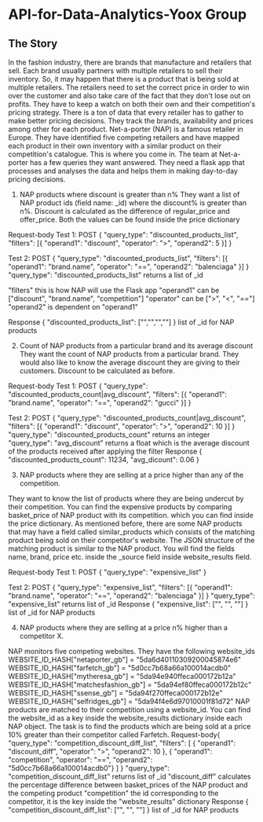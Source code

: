 # API-for-Data-Analytics-Yoox Group
## The Story
In the fashion industry, there are brands that manufacture and retailers that sell. Each brand usually partners with multiple retailers to sell their inventory. So, it may happen that there is a product that is being sold at multiple retailers. 
The retailers need to set the correct price in order to win over the customer and also take care of the fact that they don't lose out on profits. They have to keep a watch on both their own and their competition's pricing strategy. There is a ton of data that every retailer has to gather to make better pricing decisions. They track the brands, availability and prices among other  for each product.
Net-a-porter (NAP) is a famous retailer in Europe. They have identified five competing retailers and have mapped each product in their own inventory with a similar product on their competition's catalogue. This is where you come in. The team at Net-a-porter has a few queries they want answered. They need a flask app that processes and analyses the data and helps them in making day-to-day pricing decisions.

1. NAP products where discount is greater than n%
They want a list of NAP product ids (field name: _id) where the discount% is greater than n%. Discount is calculated as the difference of regular_price and offer_price. Both the values can be found inside the price dictionary

Request-body 
Test 1: POST { "query_type": "discounted_products_list", "filters": [{ "operand1": "discount", "operator": ">", "operand2": 5 }] }

Test 2: POST { "query_type": "discounted_products_list", "filters": [{ "operand1": "brand.name", "operator": "==", "operand2": "balenciaga" }] }
"query_type": "discounted_products_list" returns a list of _id

"filters" this is how NAP will use the Flask app
"operand1" can be ["discount", "brand.name", "competition"]
"operator" can be [">", "<", "=="]
"operand2" is dependent on "operand1"

Response
{ "discounted_products_list": ["","","",""] } list of _id for NAP products



2. Count of NAP products from a particular brand and its average discount
They want the count of NAP products from a particular brand. They would also like to know the average discount they are giving to their customers. Discount to be calculated as before.

Request-body 
Test 1: POST { "query_type": "discounted_products_count|avg_discount", "filters": [{ "operand1": "brand.name", "operator": "==", "operand2": "gucci" }] }

Test 2: POST { "query_type": "discounted_products_count|avg_discount", "filters": [{ "operand1": "discount", "operator": ">", "operand2": 10 }] }
"query_type": "discounted_products_count" returns an integer
"query_type": "avg_discount" returns a float which is the average discount of the products received after applying the filter
Response
{ "discounted_products_count": 11234, "avg_dicount": 0.06 }

3. NAP products where they are selling at a price higher than any of the competition.

They want to know the list of products where they are being undercut by their competition. You can find the expensive products by comparing basket_price of NAP product with its competition. which you can find inside the price dictionary. As mentioned before, there are some NAP products that may have a field called similar_products which consists of the matching product being sold on their competitor's website. The JSON structure of the matching product is similar to the NAP product. You will find the fields name, brand, price etc. inside the _source field inside website_results field. 

Request-body 
Test 1: POST { "query_type": "expensive_list" }

Test 2: POST { "query_type": "expensive_list", 
"filters": [{ "operand1": "brand.name", "operator": "==", "operand2": "balenciaga" }] }
"query_type": "expensive_list" returns list of _id
Response
{ "expensive_list": ["", "", ""] } list of _id for NAP products


4. NAP products where they are selling at a price n% higher than a competitor X.

NAP monitors five competing websites. They have the following website_ids
WEBSITE_ID_HASH["netaporter_gb"] = "5da6d40110309200045874e6" 
WEBSITE_ID_HASH["farfetch_gb"] = "5d0cc7b68a66a100014acdb0" WEBSITE_ID_HASH["mytheresa_gb"] = "5da94e940ffeca000172b12a" WEBSITE_ID_HASH["matchesfashion_gb"] = "5da94ef80ffeca000172b12c" WEBSITE_ID_HASH["ssense_gb"] = "5da94f270ffeca000172b12e" 
WEBSITE_ID_HASH["selfridges_gb"] = "5da94f4e6d97010001f81d72"
NAP products are matched to their competition using a website_id. You can find the website_id as a key inside the website_results dictionary inside each NAP object. The task is to find the products which are being sold at a price 10% greater than their competitor called Farfetch.
Request-body{ "query_type": "competition_discount_diff_list", 
  "filters": [
    { "operand1": "discount_diff", "operator": ">", "operand2": 10 },
    { "operand1": "competition", "operator": "==", "operand2": "5d0cc7b68a66a100014acdb0"}
      ] } 
"query_type": "competition_discount_diff_list" returns list of _id
"discount_diff" calculates the percentage difference between basket_prices of the NAP product and the competing product
"competition" the id corresponding to the competitor, it is the key inside the "website_results" dictionary
Response
{ "competition_discount_diff_list": ["", "", ""] } list of _id for NAP products
